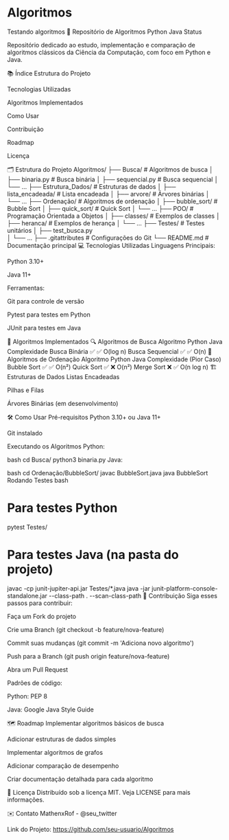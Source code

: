 # Algoritmos
 Testando algoritmos
🚀 Repositório de Algoritmos
Python
Java
Status

Repositório dedicado ao estudo, implementação e comparação de algoritmos clássicos da Ciência da Computação, com foco em Python e Java.

📚 Índice
Estrutura do Projeto

Tecnologias Utilizadas

Algoritmos Implementados

Como Usar

Contribuição

Roadmap

Licença

🗂️ Estrutura do Projeto
Algoritmos/
├── Busca/                # Algoritmos de busca
│   ├── binaria.py        # Busca binária
│   ├── sequencial.py     # Busca sequencial
│   └── ...
├── Estrutura_Dados/      # Estruturas de dados
│   ├── lista_encadeada/  # Lista encadeada
│   ├── arvore/           # Árvores binárias
│   └── ...
├── Ordenação/            # Algoritmos de ordenação
│   ├── bubble_sort/      # Bubble Sort
│   ├── quick_sort/       # Quick Sort
│   └── ...
├── POO/                  # Programação Orientada a Objetos
│   ├── classes/          # Exemplos de classes
│   ├── heranca/          # Exemplos de herança
│   └── ...
├── Testes/               # Testes unitários
│   ├── test_busca.py     
│   └── ...
├── .gitattributes        # Configurações do Git
└── README.md             # Documentação principal
💻 Tecnologias Utilizadas
Linguagens Principais:

Python 3.10+

Java 11+

Ferramentas:

Git para controle de versão

Pytest para testes em Python

JUnit para testes em Java

🧮 Algoritmos Implementados
🔍 Algoritmos de Busca
Algoritmo	Python	Java	Complexidade
Busca Binária	✅	✅	O(log n)
Busca Sequencial	✅	✅	O(n)
🔄 Algoritmos de Ordenação
Algoritmo	Python	Java	Complexidade (Pior Caso)
Bubble Sort	✅	✅	O(n²)
Quick Sort	✅	❌	O(n²)
Merge Sort	❌	✅	O(n log n)
🏗️ Estruturas de Dados
Listas Encadeadas

Pilhas e Filas

Árvores Binárias (em desenvolvimento)

🛠️ Como Usar
Pré-requisitos
Python 3.10+ ou Java 11+

Git instalado

Executando os Algoritmos
Python:

bash
cd Busca/
python3 binaria.py
Java:

bash
cd Ordenação/BubbleSort/
javac BubbleSort.java
java BubbleSort
Rodando Testes
bash
# Para testes Python
pytest Testes/

# Para testes Java (na pasta do projeto)
javac -cp junit-jupiter-api.jar Testes/*.java
java -jar junit-platform-console-standalone.jar --class-path . --scan-class-path
🤝 Contribuição
Siga esses passos para contribuir:

Faça um Fork do projeto

Crie uma Branch (git checkout -b feature/nova-feature)

Commit suas mudanças (git commit -m 'Adiciona novo algoritmo')

Push para a Branch (git push origin feature/nova-feature)

Abra um Pull Request

Padrões de código:

Python: PEP 8

Java: Google Java Style Guide

🗺️ Roadmap
Implementar algoritmos básicos de busca

Adicionar estruturas de dados simples

Implementar algoritmos de grafos

Adicionar comparação de desempenho

Criar documentação detalhada para cada algoritmo

📜 Licença
Distribuído sob a licença MIT. Veja LICENSE para mais informações.

✉️ Contato
MathenxRof - @seu_twitter

Link do Projeto: https://github.com/seu-usuario/Algoritmos
